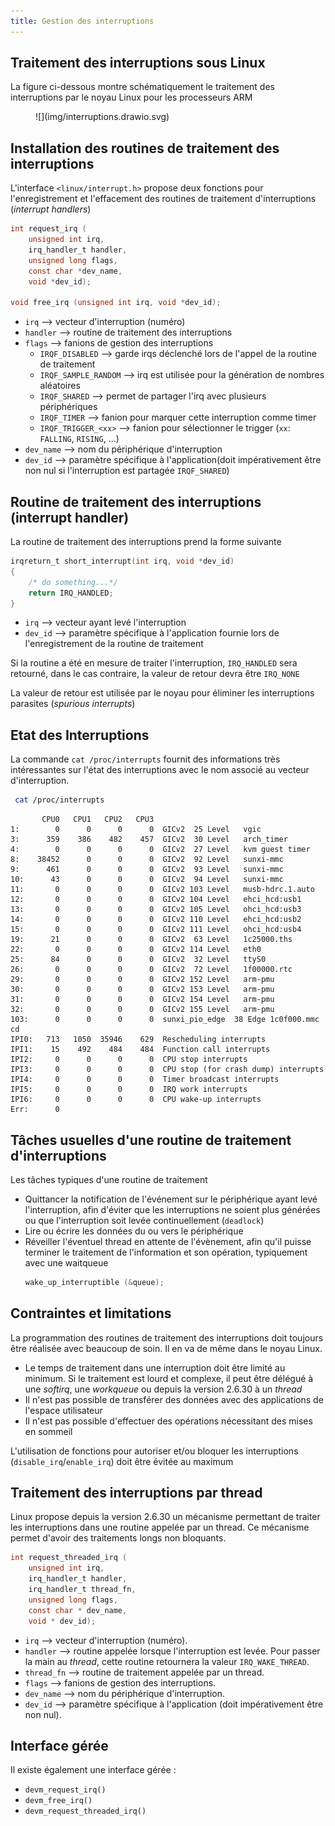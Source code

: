 ```yaml
---
title: Gestion des interruptions
---
```


## Traitement des interruptions sous Linux

La figure ci-dessous montre schématiquement le traitement des interruptions par le noyau Linux pour les processeurs ARM

<figure markdown>
![](img/interruptions.drawio.svg)
</figure>

## Installation des routines de traitement des interruptions

L'interface `<linux/interrupt.h>` propose deux fonctions pour
l'enregistrement et l'effacement des routines de traitement
d'interruptions (_interrupt handlers_)

``` c
int request_irq (
    unsigned int irq,
    irq_handler_t handler,
    unsigned long flags,
    const char *dev_name,
    void *dev_id);

void free_irq (unsigned int irq, void *dev_id);
```

- `irq` --> vecteur d'interruption (numéro)
- `handler` --> routine de traitement des interruptions
- `flags` --> fanions de gestion des interruptions
    - `IRQF_DISABLED` --> garde irqs déclenché lors de l'appel de la routine de traitement
    - `IRQF_SAMPLE_RANDOM` --> irq est utilisée pour la génération de nombres aléatoires
    - `IRQF_SHARED` --> permet de partager l'irq avec plusieurs périphériques
    - `IRQF_TIMER` --> fanion pour marquer cette interruption comme timer
    - `IRQF_TRIGGER_<xx>` --> fanion pour sélectionner le trigger (`xx`: `FALLING`, `RISING`, ...)
- `dev_name` --> nom du périphérique d'interruption
- `dev_id` --> paramètre spécifique à l'application(doit impérativement être non nul
  si l'interruption est partagée `IRQF_SHARED`)

## Routine de traitement des interruptions (interrupt handler)

La routine de traitement des interruptions prend la forme suivante

``` c
irqreturn_t short_interrupt(int irq, void *dev_id)
{
    /* do something...*/
    return IRQ_HANDLED;
}
```

- `irq` --> vecteur ayant levé l'interruption
- `dev_id` --> paramètre spécifique à l'application fournie lors de
  l'enregistrement de la routine de traitement

Si la routine a été en mesure de traiter l'interruption, `IRQ_HANDLED`
sera retourné, dans le cas contraire, la valeur de retour devra être
`IRQ_NONE`

La valeur de retour est utilisée par le noyau pour éliminer les
interruptions parasites (_spurious interrupts_)

## Etat des Interruptions

La commande `cat /proc/interrupts` fournit des informations très intéressantes sur l'état des interruptions avec le nom associé au vecteur d'interruption.

``` bash
 cat /proc/interrupts
```

``` text
       CPU0   CPU1   CPU2   CPU3
1:        0      0      0      0  GICv2  25 Level   vgic
3:      359    386    482    457  GICv2  30 Level   arch_timer
4:        0      0      0      0  GICv2  27 Level   kvm guest timer
8:    38452      0      0      0  GICv2  92 Level   sunxi-mmc
9:      461      0      0      0  GICv2  93 Level   sunxi-mmc
10:      43      0      0      0  GICv2  94 Level   sunxi-mmc
11:       0      0      0      0  GICv2 103 Level   musb-hdrc.1.auto
12:       0      0      0      0  GICv2 104 Level   ehci_hcd:usb1
13:       0      0      0      0  GICv2 105 Level   ohci_hcd:usb3
14:       0      0      0      0  GICv2 110 Level   ehci_hcd:usb2
15:       0      0      0      0  GICv2 111 Level   ohci_hcd:usb4
19:      21      0      0      0  GICv2  63 Level   1c25000.ths
22:       0      0      0      0  GICv2 114 Level   eth0
25:      84      0      0      0  GICv2  32 Level   ttyS0
26:       0      0      0      0  GICv2  72 Level   1f00000.rtc
29:       0      0      0      0  GICv2 152 Level   arm-pmu
30:       0      0      0      0  GICv2 153 Level   arm-pmu
31:       0      0      0      0  GICv2 154 Level   arm-pmu
32:       0      0      0      0  GICv2 155 Level   arm-pmu
103:      0      0      0      0  sunxi_pio_edge  38 Edge 1c0f000.mmc cd
IPI0:   713   1050  35946    629  Rescheduling interrupts
IPI1:    15    492    484    484  Function call interrupts
IPI2:     0      0      0      0  CPU stop interrupts
IPI3:     0      0      0      0  CPU stop (for crash dump) interrupts
IPI4:     0      0      0      0  Timer broadcast interrupts
IPI5:     0      0      0      0  IRQ work interrupts
IPI6:     0      0      0      0  CPU wake-up interrupts
Err:      0   
```

## Tâches usuelles d'une routine de traitement d'interruptions

Les tâches typiques d'une routine de traitement

- Quittancer la notification de l'événement sur le périphérique ayant
  levé l'interruption, afin d'éviter que les interruptions ne soient
  plus générées ou que l'interruption soit levée continuellement
  (`deadlock`)
- Lire ou écrire les données du ou vers le périphérique
- Réveiller l'éventuel thread en attente de l'évènement, afin qu'il
  puisse terminer le traitement de l'information et son opération,
  typiquement avec une waitqueue
  ``` c
  wake_up_interruptible (&queue);
  ```

## Contraintes et limitations

La programmation des routines de traitement des interruptions doit
toujours être réalisée avec beaucoup de soin. Il en va de même dans le
noyau Linux.

- Le temps de traitement dans une interruption doit être limité au
  minimum. Si le traitement est lourd et complexe, il peut être délégué
  à une _softirq_, une _workqueue_ ou depuis la version 2.6.30 à un _thread_
- Il n'est pas possible de transférer des données avec des applications
  de l'espace utilisateur
- Il n'est pas possible d'effectuer des opérations nécessitant des mises
  en sommeil

L'utilisation de fonctions pour autoriser et/ou bloquer les
interruptions (`disable_irq`/`enable_irq`) doit être évitée au maximum

## Traitement des interruptions par thread

Linux propose depuis la version 2.6.30 un mécanisme permettant de
traiter les interruptions dans une routine appelée par un thread. Ce
mécanisme permet d'avoir des traitements longs non bloquants.

``` c
int request_threaded_irq (
    unsigned int irq,
    irq_handler_t handler,
    irq_handler_t thread_fn,
    unsigned long flags,
    const char * dev_name,
    void * dev_id);
```

- `irq` --> vecteur d'interruption (numéro).
- `handler` --> routine appelée lorsque l'interruption est levée.
  Pour passer la main au _thread_, cette routine retournera la
  valeur `IRQ_WAKE_THREAD`.
- `thread_fn` --> routine de traitement appelée par un thread.
- `flags` --> fanions de gestion des interruptions.
- `dev_name` --> nom du périphérique d'interruption.
- `dev_id` --> paramètre spécifique à l'application
  (doit impérativement être non nul).

## Interface gérée

Il existe également une interface gérée :

- `devm_request_irq()`
- `devm_free_irq()`
- `devm_request_threaded_irq()`
